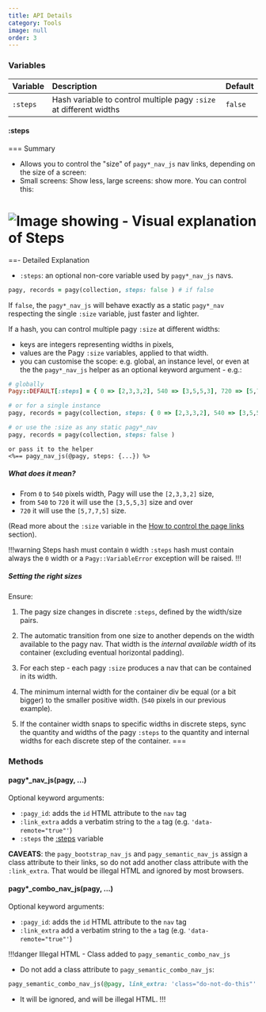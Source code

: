 ```yaml
---
title: API Details
category: Tools
image: null
order: 3
---
```


### Variables

| Variable | Description                                                        | Default |
|:---------|:-------------------------------------------------------------------|:--------|
| `:steps` | Hash variable to control multiple pagy `:size` at different widths | `false` |

#### :steps

=== Summary 
* Allows you to control the "size" of `pagy*_nav_js` nav links, depending on the size of a screen: 
* Small screens: Show less, large screens: show more. You can control this:

![Image showing - Visual explanation of Steps](../assets/images/steps-explanation.png)
=== 
==- Detailed Explanation
* `:steps`: an optional non-core variable used by `pagy*_nav_js` navs. 

```rb
pagy, records = pagy(collection, steps: false ) # if false
```

If `false`, the `pagy*_nav_js` will behave exactly as a static `pagy*_nav` respecting the single `:size` variable, just faster and lighter. 

If a hash, you can control multiple pagy `:size` at different widths:

* keys are integers representing widths in pixels,
* values are the Pagy `:size` variables, applied to that width.
* you can customise the scope: e.g. global, an instance level, or even at the the `pagy*_nav_js` helper as an optional keyword argument - e.g.:

```ruby
# globally
Pagy::DEFAULT[:steps] = { 0 => [2,3,3,2], 540 => [3,5,5,3], 720 => [5,7,7,5] }

# or for a single instance
pagy, records = pagy(collection, steps: { 0 => [2,3,3,2], 540 => [3,5,5,3], 720 => [5,7,7,5] } )

# or use the :size as any static pagy*_nav
pagy, records = pagy(collection, steps: false )
```

```erb
or pass it to the helper
<%== pagy_nav_js(@pagy, steps: {...}) %>
```

##### What does it mean?

* From `0` to `540` pixels width, Pagy will use the `[2,3,3,2]` size, 
* from `540` to `720` it will use the `[3,5,5,3]` size and over 
* `720` it will use the `[5,7,7,5]` size. 

(Read more about the `:size` variable in the [How to control the page links](../how-to.md#control-the-page-links) section).

!!!warning Steps hash must contain `0` width
`:steps` hash must contain always the `0` width or a `Pagy::VariableError` exception will be raised.
!!!

##### Setting the right sizes

Ensure:

1. The pagy size changes in discrete `:steps`, defined by the width/size pairs.

2. The automatic transition from one size to another depends on the width available to the pagy nav. That width is the _internal available width_ of its container (excluding eventual horizontal padding).

3. For each step - each pagy `:size` produces a nav that can be contained in its width.

4. The minimum internal width for the container div be equal (or a bit bigger) to the smaller positive width. (`540` pixels in our previous example).

5. If the container width snaps to specific widths in discrete steps, sync the quantity and widths of the pagy `:steps` to the quantity and internal widths for each discrete step of the container.
===

### Methods

#### pagy*_nav_js(pagy, ...)

Optional keyword arguments:

- `:pagy_id`: adds the `id` HTML attribute to the `nav` tag
- `:link_extra` adds a verbatim string to the `a` tag (e.g. `'data-remote="true"'`)
- `:steps` the [:steps](#steps) variable

**CAVEATS**: the `pagy_bootstrap_nav_js` and `pagy_semantic_nav_js` assign a class attribute to their links, so do not add another class attribute with the `:link_extra`. That would be illegal HTML and ignored by most browsers.

#### pagy*_combo_nav_js(pagy, ...)

Optional keyword arguments:

- `:pagy_id`: adds the `id` HTML attribute to the `nav` tag
- `:link_extra` add a verbatim string to the `a` tag (e.g. `'data-remote="true"'`)


!!!danger Illegal HTML - Class added to `pagy_semantic_combo_nav_js`
* Do not add a class attribute to `pagy_semantic_combo_nav_js`: 

```rb
pagy_semantic_combo_nav_js(@pagy, link_extra: 'class="do-not-do-this"'')
```

* It will be ignored, and will be illegal HTML.
!!!
